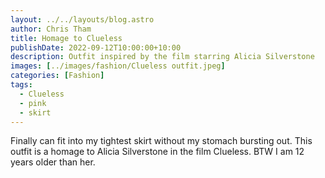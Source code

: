 ```yaml
---
layout: ../../layouts/blog.astro
author: Chris Tham
title: Homage to Clueless
publishDate: 2022-09-12T10:00:00+10:00
description: Outfit inspired by the film starring Alicia Silverstone
images: [../images/fashion/Clueless outfit.jpeg]
categories: [Fashion]
tags:
  - Clueless
  - pink
  - skirt
---
```


Finally can fit into my tightest skirt without my stomach bursting out. This outfit is a homage to Alicia Silverstone in the film Clueless. BTW I am 12 years older than her.
